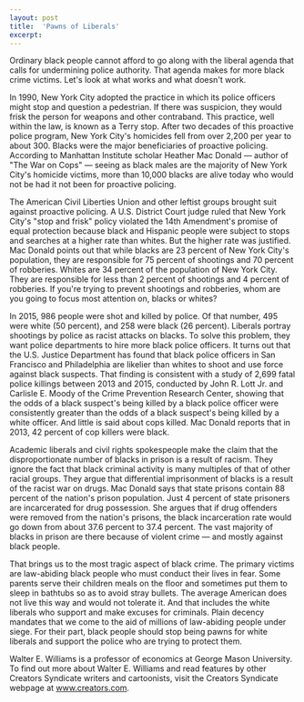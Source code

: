 ```yaml
---
layout: post
title:  'Pawns of Liberals'
excerpt:
---
```




Ordinary black people cannot afford to go along with the liberal agenda that calls for undermining police authority. That agenda makes for more black crime victims. Let's look at what works and what doesn't work.

In 1990, New York City adopted the practice in which its police officers might stop and question a pedestrian. If there was suspicion, they would frisk the person for weapons and other contraband. This practice, well within the law, is known as a Terry stop. After two decades of this proactive police program, New York City's homicides fell from over 2,200 per year to about 300. Blacks were the major beneficiaries of proactive policing. According to Manhattan Institute scholar Heather Mac Donald — author of "The War on Cops" — seeing as black males are the majority of New York City's homicide victims, more than 10,000 blacks are alive today who would not be had it not been for proactive policing.

The American Civil Liberties Union and other leftist groups brought suit against proactive policing. A U.S. District Court judge ruled that New York City's "stop and frisk" policy violated the 14th Amendment's promise of equal protection because black and Hispanic people were subject to stops and searches at a higher rate than whites. But the higher rate was justified. Mac Donald points out that while blacks are 23 percent of New York City's population, they are responsible for 75 percent of shootings and 70 percent of robberies. Whites are 34 percent of the population of New York City. They are responsible for less than 2 percent of shootings and 4 percent of robberies. If you're trying to prevent shootings and robberies, whom are you going to focus most attention on, blacks or whites?

In 2015, 986 people were shot and killed by police. Of that number, 495 were white (50 percent), and 258 were black (26 percent). Liberals portray shootings by police as racist attacks on blacks. To solve this problem, they want police departments to hire more black police officers. It turns out that the U.S. Justice Department has found that black police officers in San Francisco and Philadelphia are likelier than whites to shoot and use force against black suspects. That finding is consistent with a study of 2,699 fatal police killings between 2013 and 2015, conducted by John R. Lott Jr. and Carlisle E. Moody of the Crime Prevention Research Center, showing that the odds of a black suspect's being killed by a black police officer were consistently greater than the odds of a black suspect's being killed by a white officer. And little is said about cops killed. Mac Donald reports that in 2013, 42 percent of cop killers were black.

Academic liberals and civil rights spokespeople make the claim that the disproportionate number of blacks in prison is a result of racism. They ignore the fact that black criminal activity is many multiples of that of other racial groups. They argue that differential imprisonment of blacks is a result of the racist war on drugs. Mac Donald says that state prisons contain 88 percent of the nation's prison population. Just 4 percent of state prisoners are incarcerated for drug possession. She argues that if drug offenders were removed from the nation's prisons, the black incarceration rate would go down from about 37.6 percent to 37.4 percent. The vast majority of blacks in prison are there because of violent crime — and mostly against black people.



That brings us to the most tragic aspect of black crime. The primary victims are law-abiding black people who must conduct their lives in fear. Some parents serve their children meals on the floor and sometimes put them to sleep in bathtubs so as to avoid stray bullets. The average American does not live this way and would not tolerate it. And that includes the white liberals who support and make excuses for criminals. Plain decency mandates that we come to the aid of millions of law-abiding people under siege. For their part, black people should stop being pawns for white liberals and support the police who are trying to protect them.

Walter E. Williams is a professor of economics at George Mason University. To find out more about Walter E. Williams and read features by other Creators Syndicate writers and cartoonists, visit the Creators Syndicate webpage at www.creators.com.
